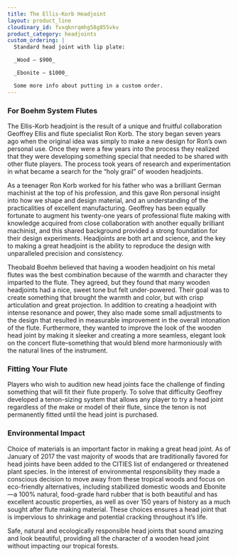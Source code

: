 ```yaml
---
title: The Ellis-Korb Headjoint
layout: product_line
cloudinary_id: fvxqknrqmhg58g855vkv
product_category: headjoints
custom_ordering: |
  Standard head joint with lip plate:

  _Wood — $900_

  _Ebonite — $1000_

  Some more info about putting in a custom order.
---
```


### For Boehm System Flutes

The Ellis-Korb headjoint is the result of a unique and fruitful collaboration Geoffrey Ellis and flute specialist Ron Korb. The story began seven years ago when the original idea was simply to make a new design for Ron’s own personal use.  Once they were a few years into the process they realized that they were developing something special that needed to be shared with other flute players.  The process took years of research and experimentation in what became a search for the “holy grail” of wooden headjoints.  

As a teenager Ron Korb worked for his father who was a brilliant German machinist at the top of his profession, and this gave Ron personal insight into how we shape and design material, and an understanding of the practicalities of excellent manufacturing.   Geoffrey has been equally fortunate to augment his twenty-one years of professional flute making with knowledge acquired from close collaboration with another equally brilliant machinist, and this shared background provided a strong foundation for their design experiments.  Headjoints are both art and science, and the key to making a great headjoint is the ability to reproduce the design with unparalleled precision and consistency.

Theobald Boehm believed that having a wooden headjoint on his metal flutes was the best combination because of the warmth and character they imparted to the flute.  They agreed, but they found that many wooden headjoints had a nice, sweet tone but felt under-powered.  Their goal was to create something that brought the warmth and color, but with crisp articulation and great projection.  In addition to creating a headjoint with intense resonance and power, they also made some small adjustments to the design that resulted in measurable improvement in the overall intonation of the flute.  Furthermore, they wanted to improve the look of the wooden head joint by making it sleeker and creating a more seamless,  elegant look on the concert flute–something that would blend more harmoniously with the natural lines of the instrument.

### Fitting Your Flute

Players who wish to audition new head joints face the challenge of finding something that will fit their flute properly.  To solve that difficulty Geoffrey developed a tenon-sizing system that allows any player to try a head joint regardless of the make or model of their flute, since the tenon is not permanently fitted until the head joint is purchased.

### Environmental Impact

Choice of materials is an important factor in making a great head joint.  As of January of 2017 the vast majority of woods that are traditionally favored for head joints have been added to the CITIES list of endangered or threatened plant species.  In the interest of environmental responsibility they made a conscious decision to move away from these tropical woods and focus on eco-friendly alternatives, including stabilized domestic woods and Ebonite—a 100% natural, food-grade hard rubber that is both beautiful and has excellent acoustic properties, as well as over 150 years of history as a much sought after flute making material.  These choices ensures a head joint that is impervious to shrinkage and potential cracking throughout it’s life.

Safe, natural and ecologically responsible head joints that sound amazing and look beautiful, providing all the character of a wooden head joint without impacting our tropical forests.
